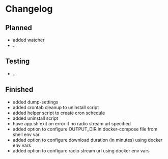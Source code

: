 # Changelog

## Planned

- added watcher
- ...

## Testing

- ...

## Finished

- added dump-settings
- added crontab cleanup to uninstall script
- added helper script to create cron schedule
- added uninstall script
- have app.sh exit on error if no radio stream url specified
- added option to configure OUTPUT_DIR in docker-compose file from shell env var
- added option to configure download duration (in minutes) using docker env vars
- added option to configure radio stream url using docker env vars
